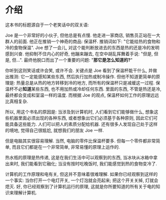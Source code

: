 # 介绍
这本书的标题源自于一个老笑话中的双关语:

Joe 是一个非常好的小伙子, 但他总是有点慢. 他走进一家商店, 销售员正站在一大群人的前面.
他正在推销一个神奇的商品: 保温杯. 推销词如下: "它能给热的食物和冷的食物保温".
Joe 想了一会儿, 对这个能判断放进去的东西是热的还是冷的发明感到兴奋. 他抑制不住内心的好奇,
他蹦来蹦去, 在空中胡乱挥舞着手说: "但是, 但是, 但...". 最终他脱口而出了一个重要的问题: "**那它是怎么知道的?**"

你听到这则笑话或许会笑, 或许不会. 关键点是 Joe 看到了保温杯能干什么, 并做出推测:
它一定能感知某些东西, 然后执行加热或制冷操作. 但他不知道更简单的原理是: 热量总是从热的地方转移到冷的地方,
而所有的保温杯只是减缓这一过程. 保温杯不必**知道**某些东西, 也不用加热或冷却任何东西.
里面的东西, 不管是热还是冷, 最终都会变成和室温一样的温度. 而根据 Joe 的观点, 保温杯如何工作的原理远远比真相复杂.

所以, 用这个书名的原因是: 当涉及到计算机时, 人们看到它们能够做什么, 想象这些机器里面必须出现的各种东西,
或者想象出它们必须基于各种原则, 因此它们可能具备这些能力. 人们可以把人的素质分配给机器.
还有很多人发现自己处于这样的境地, 觉得自己很尴尬, 就想我们的朋友 Joe 一样.

但是电脑其实很容易理解. 当然, 电脑的零件比保温杯要多. 但每一个零件都非常简单,
而且它们都是在一个非常简单, 非常易懂的原理上运作的.

热水瓶的原理是热传递, 这是在我们生活中可以观察到的东西, 当冰块从冰箱中拿出来时, 我们能看到它融化;
当没有按时吃晚饭时, 我们能感觉到热的食物变冷了.

计算机的工作原理和电有关, 但这并不意味着很难理解. 如果你已经观察到这样的一个事实: 当你打开一个电灯开关,
一个灯泡就会亮起来; 把这个开关关掉, 灯就会熄灭. 好, 你已经观察到了计算机运行的原理,
这就是你所要知道的所有关于电的知识来理解计算机.

